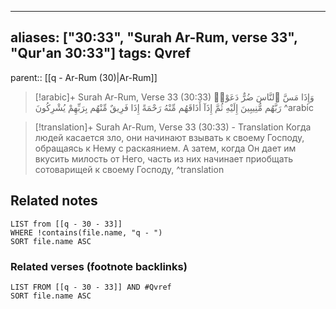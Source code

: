 
---
aliases: ["30:33", "Surah Ar-Rum, verse 33", "Qur'an 30:33"]
tags: Qvref
---

parent:: [[q - Ar-Rum (30)|Ar-Rum]]

> [!arabic]+ Surah Ar-Rum, Verse 33 (30:33)
> <span class="quran-arabic">وَإِذَا مَسَّ ٱلنَّاسَ ضُرٌّ دَعَوْا۟ رَبَّهُم مُّنِيبِينَ إِلَيْهِ ثُمَّ إِذَآ أَذَاقَهُم مِّنْهُ رَحْمَةً إِذَا فَرِيقٌ مِّنْهُم بِرَبِّهِمْ يُشْرِكُونَ</span>
^arabic

> [!translation]+ Surah Ar-Rum, Verse 33 (30:33) - Translation
> Когда людей касается зло, они начинают взывать к своему Господу, обращаясь к Нему с раскаянием. А затем, когда Он дает им вкусить милость от Него, часть из них начинает приобщать сотоварищей к своему Господу,
^translation



## Related notes
```dataview
LIST from [[q - 30 - 33]]
WHERE !contains(file.name, "q - ")
SORT file.name ASC
```

### Related verses (footnote backlinks)
```dataview
LIST FROM [[q - 30 - 33]] AND #Qvref
SORT file.name ASC
```

